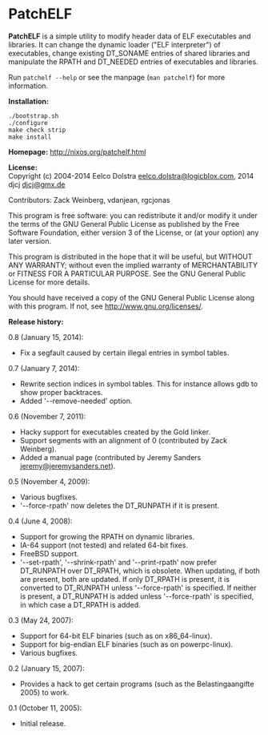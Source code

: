 PatchELF
===============
**PatchELF** is a simple utility to modify header data of ELF executables
and libraries. It can change the dynamic loader ("ELF interpreter")
of executables, change existing DT_SONAME entries of shared libraries
and manipulate the RPATH and DT_NEEDED entries of executables and libraries.

Run `patchelf --help` or see the manpage (`man patchelf`) for more information.


**Installation:**<br>
```
./bootstrap.sh
./configure
make check strip
make install
```


**Homepage:** http://nixos.org/patchelf.html<br>


**License:**<br>
Copyright (c) 2004-2014 Eelco Dolstra <eelco.dolstra@logicblox.com>,
              2014      djcj <djcj@gmx.de>

Contributors: Zack Weinberg, vdanjean, rgcjonas

This program is free software: you can redistribute it and/or modify
it under the terms of the GNU General Public License as published by
the Free Software Foundation, either version 3 of the License, or (at
your option) any later version.

This program is distributed in the hope that it will be useful, but
WITHOUT ANY WARRANTY; without even the implied warranty of
MERCHANTABILITY or FITNESS FOR A PARTICULAR PURPOSE. See the GNU
General Public License for more details.

You should have received a copy of the GNU General Public License
along with this program. If not, see <http://www.gnu.org/licenses/>.


**Release history:**

0.8 (January 15, 2014):
* Fix a segfault caused by certain illegal entries in symbol tables.

0.7 (January 7, 2014):
* Rewrite section indices in symbol tables. This for instance allows
  gdb to show proper backtraces.
* Added '--remove-needed' option.

0.6 (November 7, 2011):
* Hacky support for executables created by the Gold linker.
* Support segments with an alignment of 0 (contributed by Zack
  Weinberg).
* Added a manual page (contributed by Jeremy Sanders
  <jeremy@jeremysanders.net>).

0.5 (November 4, 2009):
* Various bugfixes.
* '--force-rpath' now deletes the DT_RUNPATH if it is present.

0.4 (June 4, 2008):
* Support for growing the RPATH on dynamic libraries.
* IA-64 support (not tested) and related 64-bit fixes.
* FreeBSD support.
* '--set-rpath', '--shrink-rpath' and '--print-rpath' now prefer
  DT_RUNPATH over DT_RPATH, which is obsolete.  When updating, if both
  are present, both are updated.  If only DT_RPATH is present, it is
  converted to DT_RUNPATH unless '--force-rpath' is specified.  If
  neither is present, a DT_RUNPATH is added unless '--force-rpath' is
  specified, in which case a DT_RPATH is added.

0.3 (May 24, 2007):
* Support for 64-bit ELF binaries (such as on x86_64-linux).
* Support for big-endian ELF binaries (such as on powerpc-linux).
* Various bugfixes.

0.2 (January 15, 2007):
* Provides a hack to get certain programs (such as the
  Belastingaangifte 2005) to work.

0.1 (October 11, 2005):
* Initial release.

